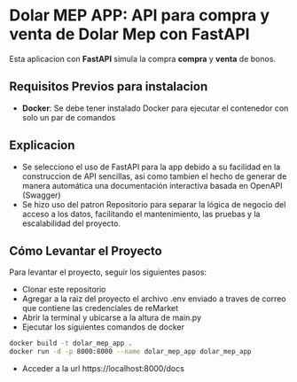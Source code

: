 # Dolar MEP APP: API para compra y venta de Dolar Mep con FastAPI 

Esta aplicacion con **FastAPI** simula la compra **compra** y **venta** de bonos.

## Requisitos Previos para instalacion
- **Docker**: Se debe tener instalado Docker para ejecutar el contenedor con solo un par de comandos

## Explicacion
- Se selecciono el uso de FastAPI para la app debido a su facilidad en la construccion de API sencillas, asi como tambien el hecho de generar de manera automática una documentación interactiva basada en OpenAPI (Swagger)
- Se hizo uso del patron Repositorio  para separar la lógica de negocio del acceso a los datos, facilitando el mantenimiento, las pruebas y la escalabilidad del proyecto.

## Cómo Levantar el Proyecto

Para levantar el proyecto, seguir los siguientes pasos:
- Clonar este repositorio
- Agregar a la raiz del proyecto el archivo .env enviado a traves de correo que contiene las credenciales de reMarket
- Abrir la terminal y ubicarse a la altura de main.py
- Ejecutar los siguientes comandos de docker

```bash
docker build -t dolar_mep_app .
docker run -d -p 8000:8000 --name dolar_mep_app dolar_mep_app
```
- Acceder a la url https://localhost:8000/docs
